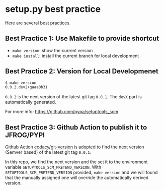 # setup.py best practice
Here are several best practices.

## Best Practice 1: Use Makefile to provide shortcut
+ `make version`: show the current version
+ `make install`: install the current branch for local development

## Best Practice 2: Version for Local Developmenet
``` bash
$ make version
0.0.2.dev2+gaaa0b31
```
`0.0.2` is the next version of the latest git tag `0.0.1`. The `devX` part is automatically generated.

For more info: https://github.com/pypa/setuptools_scm

## Best Practice 3: Github Action to publish it to JFROG/PYPI
Github Action [codacy/git-version](https://github.com/codacy/git-version) is adopted to find the next version (Semver based) of the latest git tag `0.0.1`.

In this repo, we find the next version and the set it to the environment variable `SETUPTOOLS_SCM_PRETEND_VERSION`. With `SETUPTOOLS_SCM_PRETEND_VERSION` provided, `make version` and we will found that the manually assigned one will override the automatically derived version.
